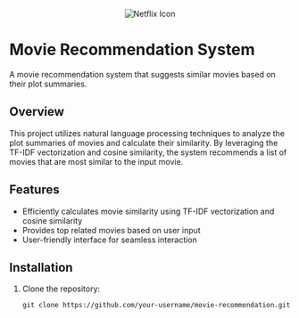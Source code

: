 <p align="center">
    <img src="netflix_icon.png" alt="Netflix Icon">
</p>

# Movie Recommendation System

A movie recommendation system that suggests similar movies based on their plot summaries.

## Overview

This project utilizes natural language processing techniques to analyze the plot summaries of movies and calculate their similarity. By leveraging the TF-IDF vectorization and cosine similarity, the system recommends a list of movies that are most similar to the input movie.

## Features

- Efficiently calculates movie similarity using TF-IDF vectorization and cosine similarity
- Provides top related movies based on user input
- User-friendly interface for seamless interaction

## Installation

1. Clone the repository:

   ```shell
   git clone https://github.com/your-username/movie-recommendation.git
